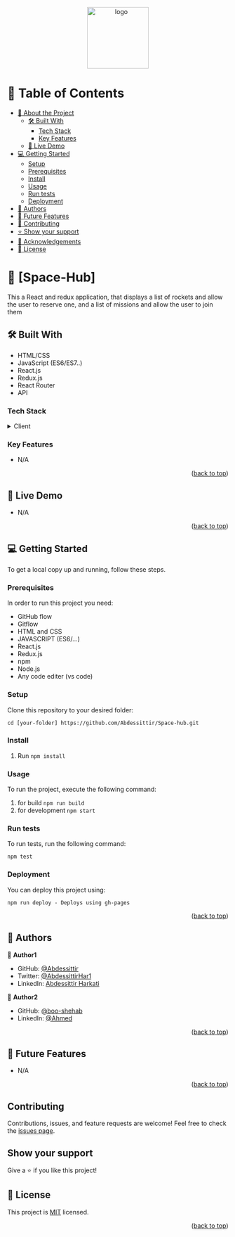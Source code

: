 
<a name="readme-top"></a>

<div align="center">

  <img src="https://github.com/microverseinc/readme-template/blob/master/murple_logo.png" alt="logo" width="140"  height="auto" />
  <br/>

</div>

<!-- TABLE OF CONTENTS -->

# 📗 Table of Contents

- [📖 About the Project](#about-project)
  - [🛠 Built With](#built-with)
    - [Tech Stack](#tech-stack)
    - [Key Features](#key-features)
  - [🚀 Live Demo](#live-demo)
- [💻 Getting Started](#getting-started)
  - [Setup](#setup)
  - [Prerequisites](#prerequisites)
  - [Install](#install)
  - [Usage](#usage)
  - [Run tests](#run-tests)
  - [Deployment](#triangular_flag_on_post-deployment)
- [👥 Authors](#authors)
- [🔭 Future Features](#future-features)
- [🤝 Contributing](#contributing)
- [⭐️ Show your support](#support)
- [🙏 Acknowledgements](#acknowledgements)
- [📝 License](#license)

<!-- PROJECT DESCRIPTION -->

# 📖 [Space-Hub] <a name="about-project"></a>
This a React and redux application, that displays a list of rockets and allow the user to reserve
one, and a list of missions and allow the user to join them

## 🛠 Built With <a name="built-with"></a>

* HTML/CSS
* JavaScript (ES6/ES7..)
* React.js
* Redux.js
* React Router
* API

### Tech Stack <a name="tech-stack"></a>

<details>
  <summary>Client</summary>
  <ul>
    <li><a href="https://developer.mozilla.org/en-US/docs/Learn/HTML">HTML</a></li>
    <li><a href="https://developer.mozilla.org/en-US/docs/Learn/CSS">CSS</a></li>
    <li><a href="https://developer.mozilla.org/en-US/docs/Learn/JavaScript">JavaScript (ES6/ES7..)</a></li>
    <li><a href="https://reactjs.org/">React.js</a></li>
    <li><a href="https://redux.js.org/">Redux.js</a></li>
  </ul>
</details>


<!-- Features -->

### Key Features <a name="key-features"></a>


- N/A

<p align="right">(<a href="#readme-top">back to top</a>)</p>

<!-- LIVE DEMO -->

## 🚀 Live Demo <a name="live-demo"></a>


- N/A

<p align="right">(<a href="#readme-top">back to top</a>)</p>

<!-- GETTING STARTED -->

## 💻 Getting Started <a name="getting-started"></a>

To get a local copy up and running, follow these steps.

### Prerequisites

In order to run this project you need:
* GitHub flow
* Gitflow
* HTML and CSS
* JAVASCRIPT (ES6/...)
* React.js
* Redux.js
* npm
* Node.js
* Any code editer (vs code)


### Setup

Clone this repository to your desired folder:

```cd [your-folder] https://github.com/Abdessittir/Space-hub.git```

### Install

1. Run ```npm install```
 

### Usage

To run the project, execute the following command:


1. for build ```npm run build```
2. for development ```npm start```

### Run tests

To run tests, run the following command:

```npm test```


### Deployment

You can deploy this project using:

```npm run deploy - Deploys using gh-pages```


<p align="right">(<a href="#readme-top">back to top</a>)</p>

<!-- AUTHORS -->

## 👥 Authors <a name="authors"></a>


👤 **Author1**

* GitHub: [@Abdessittir](https://github.com/Abdessittir)
* Twitter: [@AbdessittirHar1](https://twitter.com/AbdessittirHar1)
* LinkedIn: [Abdessittir Harkati](https://www.linkedin.com/in/abdessittir-harkati-a61b7324a/)

👤 **Author2**

* GitHub: [@boo-shehab](https://github.com/boo-shehab)
* LinkedIn: [@Ahmed](https://www.linkedin.com/in/ahmed-al-ali-77b6a0246/)

<p align="right">(<a href="#readme-top">back to top</a>)</p>

<!-- FUTURE FEATURES -->

## 🔭 Future Features <a name="future-features"></a>

- N/A

<p align="right">(<a href="#readme-top">back to top</a>)</p>

## Contributing

Contributions, issues, and feature requests are welcome!
Feel free to check the [issues page](https://github.com/Abdessittir/Space-hub/issues).

## Show your support
Give a ⭐️ if you like this project!

## 📝 License

This project is [MIT](https://github.com/Abdessittir/Space-hub/MIT.md) licensed.

<p align="right">(<a href="#readme-top">back to top</a>)</p>